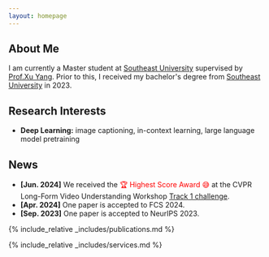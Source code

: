 ```yaml
---
layout: homepage
---
```


## About Me

I am currently a Master student at [Southeast University](https://www.seu.edu.cn/) supervised by [Prof.Xu Yang](https://yxpalmweb.github.io/). Prior to this, I received my bachelor's degree from [Southeast University](https://www.seu.edu.cn/) in 2023. 

## Research Interests

- **Deep Learning:** image captioning, in-context learning, large language model pretraining

## News

- **[Jun. 2024]** We received the <span style="color:red;">🏆 Highest Score Award 😅</span> at the CVPR Long-Form Video Understanding Workshop [Track 1 challenge](https://sites.google.com/view/loveucvpr24/track1).
- **[Apr. 2024]** One paper is accepted to FCS 2024.
- **[Sep. 2023]** One paper is accepted to NeurIPS 2023.

{% include_relative _includes/publications.md %}

{% include_relative _includes/services.md %}

